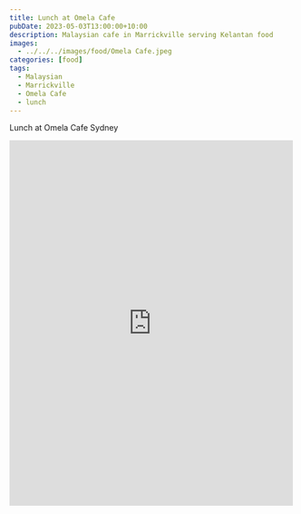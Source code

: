 ```yaml
---
title: Lunch at Omela Cafe
pubDate: 2023-05-03T13:00:00+10:00
description: Malaysian cafe in Marrickville serving Kelantan food
images:
  - ../../../images/food/Omela Cafe.jpeg
categories: [food]
tags:
  - Malaysian
  - Marrickville
  - Omela Cafe
  - lunch
---
```


Lunch at Omela Cafe Sydney

<iframe src="https://www.facebook.com/plugins/post.php?href=https%3A%2F%2Fwww.facebook.com%2Fchris1.tham%2Fposts%2Fpfbid0nL46yWBAQsTiCAD4KGUGZ7Ezf8vVPFKzcnxp4uiyZ1BBGVst4QFbjWfNvKWCgc4sl&show_text=true&width=500" width="500" height="645" style="border:none;overflow:hidden" scrolling="no" frameborder="0" allowfullscreen="true" allow="autoplay; clipboard-write; encrypted-media; picture-in-picture; web-share"></iframe>
